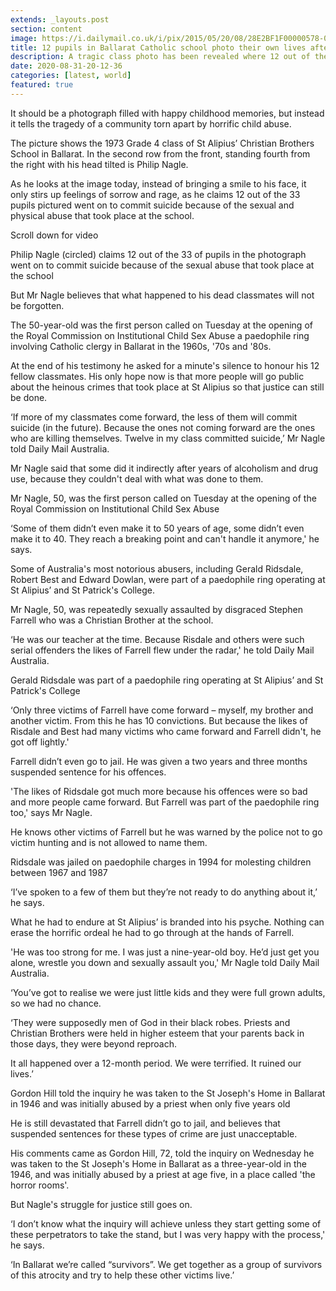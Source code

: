 ```yaml
---
extends: _layouts.post
section: content
image: https://i.dailymail.co.uk/i/pix/2015/05/20/08/28E2BF1F00000578-0-image-a-5_1432105723329.jpg 
title: 12 pupils in Ballarat Catholic school photo their own lives after abuse 
description: A tragic class photo has been revealed where 12 out of the 33 of pupils pictured went on to commit suicide because of the sexual and physical abuse that took place at the school in Ballarat. 
date: 2020-08-31-20-12-36 
categories: [latest, world] 
featured: true 
--- 
```

It should be a photograph filled with happy childhood memories, but instead it tells the tragedy of a community torn apart by horrific child abuse.   

The picture shows the 1973 Grade 4 class of St Alipius’ Christian Brothers School in Ballarat. In the second row from the front, standing fourth from the right with his head tilted is Philip Nagle.

As he looks at the image today, instead of bringing a smile to his face, it only stirs up feelings of sorrow and rage, as he claims 12 out of the 33 pupils pictured went on to commit suicide because of the sexual and physical abuse that took place at the school. 

Scroll down for video 



Philip Nagle (circled) claims 12 out of the 33 of pupils in the photograph went on to commit suicide because of the sexual abuse that took place at the school

But Mr Nagle believes that what happened to his dead classmates will not be forgotten.

The 50-year-old was the first person called on Tuesday at the opening of the Royal Commission on Institutional Child Sex Abuse a paedophile ring involving Catholic clergy in Ballarat in the 1960s, '70s and '80s. 



At the end of his testimony he asked for a minute's silence to honour his 12 fellow classmates. His only hope now is that more people will go public about the heinous crimes that took place at St Alipius so that justice can still be done.

‘If more of my classmates come forward, the less of them will commit suicide (in the future). Because the ones not coming forward are the ones who are killing themselves. Twelve in my class committed suicide,’ Mr Nagle told Daily Mail Australia.

Mr Nagle said that some did it indirectly after years of alcoholism and drug use, because they couldn't deal with what was done to them.

Mr Nagle, 50, was the first person called on Tuesday at the opening of the Royal Commission on Institutional Child Sex Abuse

‘Some of them didn’t even make it to 50 years of age, some didn’t even make it to 40. They reach a breaking point and can't handle it anymore,' he says.

Some of Australia's most notorious abusers, including Gerald Ridsdale, Robert Best and Edward Dowlan, were part of a paedophile ring operating at St Alipius’ and St Patrick's College. 

Mr Nagle, 50, was repeatedly sexually assaulted by disgraced Stephen Farrell who was a Christian Brother at the school.

‘He was our teacher at the time. Because Risdale and others were such serial offenders the likes of Farrell flew under the radar,' he told Daily Mail Australia.

Gerald Ridsdale was part of a paedophile ring operating at St Alipius’ and St Patrick's College

‘Only three victims of Farrell have come forward – myself, my brother and another victim. From this he has 10 convictions. But because the likes of Risdale and Best had many victims who came forward and Farrell didn't, he got off lightly.'

Farrell didn’t even go to jail. He was given a two years and three months suspended sentence for his offences. 

'The likes of Ridsdale got much more because his offences were so bad and more people came forward. But Farrell was part of the paedophile ring too,' says Mr Nagle.

He knows other victims of Farrell but he was warned by the police not to go victim hunting and is not allowed to name them. 

Ridsdale was jailed on paedophile charges in 1994 for molesting children between 1967 and 1987

‘I’ve spoken to a few of them but they’re not ready to do anything about it,’ he says. 

What he had to endure at St Alipius’ is branded into his psyche. Nothing can erase the horrific ordeal he had to go through at the hands of Farrell.

'He was too strong for me. I was just a nine-year-old boy. He’d just get you alone, wrestle you down and sexually assault you,' Mr Nagle told Daily Mail Australia. 

‘You’ve got to realise we were just little kids and they were full grown adults, so we had no chance.

‘They were supposedly men of God in their black robes. Priests and Christian Brothers were held in higher esteem that your parents back in those days, they were beyond reproach.

It all happened over a 12-month period. We were terrified. It ruined our lives.’

Gordon Hill told the inquiry he was taken to the St Joseph's Home in Ballarat in 1946 and was initially abused by a priest when only five years old

He is still devastated that Farrell didn’t go to jail, and believes that suspended sentences for these types of crime are just unacceptable. 

His comments came as Gordon Hill, 72, told the inquiry on Wednesday he was taken to the St Joseph's Home in Ballarat as a three-year-old in the 1946, and was initially abused by a priest at age five, in a place called 'the horror rooms'. 

But Nagle's struggle for justice still goes on. 

‘I don’t know what the inquiry will achieve unless they start getting some of these perpetrators to take the stand, but I was very happy with the process,' he says. 

‘In Ballarat we’re called “survivors”. We get together as a group of survivors of this atrocity and try to help these other victims live.’ 

 

